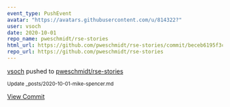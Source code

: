 ```yaml
---
event_type: PushEvent
avatar: "https://avatars.githubusercontent.com/u/814322?"
user: vsoch
date: 2020-10-01
repo_name: pweschmidt/rse-stories
html_url: https://github.com/pweschmidt/rse-stories/commit/beceb6195f3c4abf75ec683c1af966b04115bb14
repo_url: https://github.com/pweschmidt/rse-stories
---
```


<a href='https://github.com/vsoch' target='_blank'>vsoch</a> pushed to <a href='https://github.com/pweschmidt/rse-stories' target='_blank'>pweschmidt/rse-stories</a>

<small>Update _posts/2020-10-01-mike-spencer.md</small>

<a href='https://github.com/pweschmidt/rse-stories/commit/beceb6195f3c4abf75ec683c1af966b04115bb14' target='_blank'>View Commit</a>